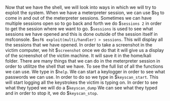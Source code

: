 Now that we have the shell, we will look into ways in which we will try to exploit the system. When we have a meterpreter session, we can use $`bg` to come in and out of the meterpreter sessions. Sometimes we can have multiple sessions open so to go back and forth we do $`sessions 2` in order to get the session where we want to go. $`sessions` is used to see what sessions we have opened and this is done outside of the session itself in msfconsole. $`msf6 exploit(multi/handler) > sessions`. This will display all the sessions that we have opened. In order to take a screenshot in the victim computer, we hit $`screenshot` once we do that it will give us a display of the screenshot of the victim machine. It will save it in the home/kali folder. 
There are many things that we can do in the meterpreter session in order to utilitze the shell that we have. To see the full list of all the functions we can use. We type in $`help`. We can start a keylogger in order to see what passwords we can use. In order to do so we type in $`keyscan_start`. This will start logging all the keystrokes the victim is typing on. In order to see what they typed we will do a $`keyscan_dump` We can see what they typed and in order to stop it, we do $`keyscan_stop`. 

